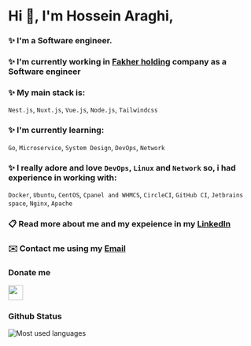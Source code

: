 #  Hi :wave:, I'm Hossein Araghi,
### ✨ I'm a Software engineer.
### ✨ I'm currently working in [Fakher holding](https://fakher.ir) company as a Software engineer 
### ✨ My main stack is: 
`Nest.js`, `Nuxt.js`, `Vue.js`, `Node.js`, `Tailwindcss` 

### ✨ I'm currently learning:
`Go`, `Microservice`, `System Design`, `DevOps`, `Network`

### ✨ I really adore and love `DevOps`, `Linux` and `Network` so, i had experience in working with:
`Docker`, `Ubuntu`, `CentOS`, `Cpanel and WHMCS`, `CircleCI`, `GitHub CI`, `Jetbrains space`, `Nginx`, `Apache` 

### 📋 Read more about me and my expeience in my [LinkedIn](https://linkedin.com/in/hossara)
### ✉️ Contact me using my [Email](mailto:hossara.dev@gmail.com)
 
### Donate me

<a href="https://coffeebede.ir/hossara">
  <img src="https://img.shields.io/badge/buy me a coffee-darkgreen.svg?&style=for-the-badge&logo=buymeacoffee&logoColor=white" height=30>
</a>

### Github Status

<img src="https://github-readme-stats.vercel.app/api/top-langs?username=Hossara&layout=compact&theme=dracula" alt="Most used languages"/>
